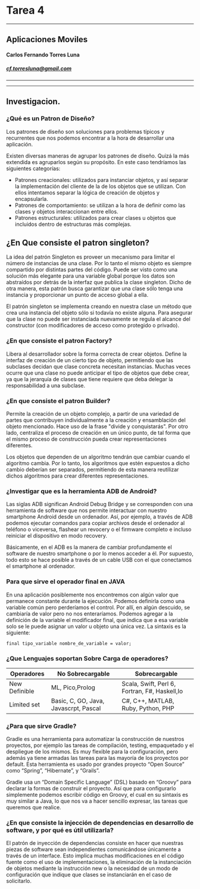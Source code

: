 Tarea 4
==============================

----

## Aplicaciones Moviles

#### Carlos Fernando Torres Luna

##### cf.torresluna@gmail.com 

--- 
---

## Investigacion.

### ¿Qué es un Patron de Diseño?
Los patrones de diseño son soluciones para problemas típicos y recurrentes que nos podemos encontrar a la hora de desarrollar una aplicación.

Existen diversas maneras de agrupar los patrones de diseño. Quizá la más extendida es agruparlos según su propósito. En este caso tendríamos las siguientes categorías:

- Patrones creacionales: utilizados para instanciar objetos, y así separar la implementación del cliente de la de los objetos que se utilizan. Con ellos intentamos separar la lógica de creación de objetos y encapsularla.
- Patrones de comportamiento: se utilizan a la hora de definir como las clases y objetos interaccionan entre ellos.
- Patrones estructurales: utilizados para crear clases u objetos que incluidos dentro de estructuras más complejas.

## ¿En Que consiste el patron singleton?
La idea del patrón Singleton es proveer un mecanismo para limitar el número de instancias de una clase. Por lo tanto el mismo objeto es siempre compartido por distintas partes del código. Puede ser visto como una solución más elegante para una variable global porque los datos son abstraídos por detrás de la interfaz que publica la clase singleton.
Dicho de otra manera, esta patrón busca garantizar que una clase sólo tenga una instancia y proporcionar un punto de acceso global a ella.


El patrón singleton se implementa creando en nuestra clase un método que crea una instancia del objeto sólo si todavía no existe alguna. Para asegurar que la clase no puede ser instanciada nuevamente se regula el alcance del constructor (con modificadores de acceso como protegido o privado).

### ¿En que consiste el patron Factory?
Libera al desarrollador sobre la forma correcta de crear objetos. Define la interfaz de creación de un cierto tipo de objeto, permitiendo que las subclases decidan que clase concreta necesitan instancias.
Muchas veces ocurre que una clase no puede anticipar el tipo de objetos que debe crear, ya que la jerarquía de clases que tiene requiere que deba delegar la responsabilidad a una subclase.

### ¿En que consiste el patron Builder? 
Permite la creación de un objeto complejo, a partir de una variedad de partes que contribuyen individualmente a la creación y ensamblación del objeto mencionado. Hace uso de la frase "divide y conquistarás". Por otro lado, centraliza el proceso de creación en un único punto, de tal forma que el mismo proceso de construcción pueda crear representaciones diferentes.

Los objetos que dependen de un algoritmo tendrán que cambiar cuando el algoritmo cambia. Por lo tanto, los algoritmos que estén expuestos a dicho cambio deberían ser separados, permitiendo de esta manera reutilizar dichos algoritmos para crear diferentes representaciones. 

### ¿Investigar que es la herramienta ADB de Android? 
Las siglas ADB significan Android Debug Bridge y se corresponden con una herramienta de software que nos permite interactuar con nuestro smartphone Android desde un ordenador. Así, por ejemplo, a través de ADB podemos ejecutar comandos para copiar archivos desde el ordenador al teléfono o viceversa, flashear un revocery o el firmware completo e incluso reiniciar el dispositivo en modo recovery. 

Básicamente, en el ADB es la manera de cambiar profundamente el software de nuestro smartphone o por lo menos acceder a él. Por supuesto, todo esto se hace posible a través de un cable USB con el que conectamos el smartphone al ordenador.

### Para que sirve el operador final en JAVA 
En una aplicación posiblemente nos encontremos con algún valor que permanece constante durante la ejecución. Podemos definirla como una variable común pero perderíamos el control. Por allí, en algún descuido, se cambiaría de valor pero no nos enteraríamos. Podemos agregar a la definición de la variable el modificador final, que indica que a esa variable solo se le puede asignar un valor u objeto una única vez. La sintaxis es la siguiente:

<code>final tipo_variable nombre_de_variable = valor; </code>

### ¿Que Lenguajes soportan Sobre Carga de operadores? 
| Operadores | No Sobrecargable | Sobrecargable |
|--|--|--|
|New Definible| ML, Pico,Prolog | Scala, Swift, Perl 6, Fortran, F#, Haskell,Io |
| Limited set | Basic, C, GO, Java, Javascrpt, Pascal | C#, C++, MATLAB, Ruby, Python, PHP |

### ¿Para que sirve Gradle? 
Gradle es una herramienta para automatizar la construcción de nuestros proyectos, por ejemplo las tareas de compilación, testing, empaquetado y el despliegue de los mismos. Es muy flexible para la configuración, pero además ya tiene armadas las tareas para las mayoría de los proyectos por default. Esta herramienta es usado por grandes proyecto “Open Source” como “Spring”, “Hibernate”, y “Grails”. 

Gradle usa un “Domain Specific Language” (DSL) basado en “Groovy” para declarar la formas de construir el proyecto. Así que para configurarlo simplemente podemos escribir código en Groovy, el cual en su sintaxis es muy similar a Java, lo que nos va  a hacer sencillo expresar, las tareas que queremos que realice. 

### ¿En que consiste la injección de dependencias en desarrollo de software, y por qué es útil utilizarla?
El patrón de inyección de dependencias consiste en hacer que nuestras piezas de software sean independientes comunicándose únicamente a través de un interface. Esto implica muchas modificaciones en el código fuente como el uso de implementaciones, la eliminación de la instanciación de objetos mediante la instrucción new o la necesidad de un modo de configuración que indique que clases se instanciarán en el caso de solicitarlo.
